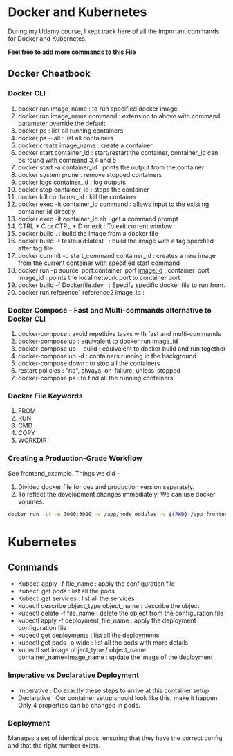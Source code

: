 # Docker and Kubernetes

During my Udemy course, I kept track here of all the important commands for Docker and Kubernetes.

**Feel free to add more commands to this File**

## Docker Cheatbook

### Docker CLI

1. docker run image_name : to run specified docker image.
2. docker run image_name command : extension to above with command parameter override the default
3. docker ps : list all running containers
4. docker ps --all : list all containers
5. docker create image_name : create a container
6. docker start container_id : start/restart the container, container_id can be found with command 3,4 and 5
7. docker start -a container_id : prints the output from the container
8. docker system prune : remove stopped containers
9. docker logs container_id : log outputs
10. docker stop container_id : stops the container
11. docker kill container_id : kill the container
12. docker exec -it container_id command : allows input to the existing container id directly
13. docker exec -it container_id sh : get a command prompt
14. CTRL + C or CTRL + D or exit : To exit current window
15. docker build . : build the image from a docker file
16. docker build -t testbuild:latest . : build the image with a tag specified after tag file
17. docker commit -c start_command container_id : creates a new image from the current container with specified start command
18. docker run -p source_port:container_port <image:id> : container_port image_id : points the local network port to container port
19. docker build -f Dockerfile.dev . : Specify specific docker file to run from.
20. docker run reference1 reference2 image_id :

### Docker Compose - Fast and Multi-commands alternative to Docker CLI

1. docker-compose : avoid repetitive tasks with fast and multi-commands
2. docker-compose up : equivalent to docker run image_id
3. docker-compose up --build : equivalent to docker build and run together
4. docker-compose up -d : containers running in the background
5. docker-compose down : to stop all the containers
6. restart policies : "no", always, on-failure, unless-stopped
7. docker-compose ps : to find all the running containers

### Docker File Keywords

1. FROM
2. RUN
3. CMD
4. COPY
5. WORKDIR

### Creating a Production-Grade Workflow

See frontend_example. Things we did -

1. Divided docker file for dev and production version separately.
2. To reflect the development changes immediately. We can use docker volumes.

```bash
docker run -it -p 3000:3000 -v /app/node_modules -v ${PWD}:/app frontend
```

# Kubernetes

## Commands

- Kubectl apply -f file_name : apply the configuration file
- Kubectl get pods : list all the pods
- Kubectl get services : list all the services
- kubectl describe object_type object_name : describe the object
- kubectl delete -f file_name : delete the object from the configuration file
- kubectl apply -f deployment_file_name : apply the deployment configuration file
- kubectl get deployments : list all the deployments
- kubectl get pods -o wide : list all the pods with more details
- kubectl set image object_type / object_name container_name=image_name : update the image of the deployment

### Imperative vs Declarative Deployment

- Imperative : Do exactly these steps to arrive at this container setup
- Declarative : Our container setup should look like this, make it happen. Only 4 properties can be changed in pods. 

### Deployment

Manages a set of identical pods, ensuring that they have the correct config and that the right number exists.
